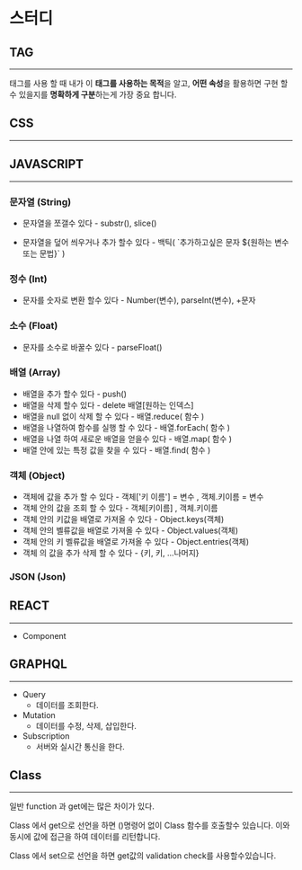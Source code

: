 

# 스터디



## TAG

---

태그를 사용 할 때 내가 이 **태그를 사용하는 목적**을 알고, **어떤 속성**을 활용하면 구현 할수 있을지를 **명확하게 구분**하는게 가장 중요 합니다.



## CSS

---



## JAVASCRIPT

---

### 문자열 (String)

- 문자열을 쪼갤수 있다 - substr(), slice()

- 문자열을 덮어 씌우거나 추가 할수 있다 - 백틱(  \`추가하고싶은 문자 ${원하는 변수 또는 문법}\` )

### 정수 (Int)

- 문자를 숫자로 변환 할수 있다 - Number(변수), parseInt(변수), +문자

### 소수 (Float)

- 문자를 소수로 바꿀수 있다 - parseFloat()

### 배열 (Array)

- 배열을 추가 할수 있다 - push()
- 배열을 삭제 할수 있다 - delete 배열[원하는 인덱스]
- 배열을 null 없이 삭제 할 수 있다 - 배열.reduce( 함수 )
- 배열을 나열하여 함수를 실행 할 수 있다 - 배열.forEach( 함수 )
- 배열을 나열 하여 새로운 배열을 얻을수 있다 - 배열.map( 함수 )
- 배열 안에 있는 특정 값을 찾을 수 있다 - 배열.find( 함수 )

### 객체 (Object)

- 객체에 값을 추가 할 수 있다 - 객체['키 이름'] = 변수 , 객체.키이름 = 변수
- 객체 안의 값을 조회 할 수 있다 - 객체[키이름] , 객체.키이름
- 객체 안의 키값을 배열로 가져올 수 있다 - Object.keys(객체)
- 객체 안의 벨류값을 배열로 가져올 수 있다 - Object.values(객체)
- 객체 안의 키 벨류값을 배열로 가져올 수 있다 - Object.entries(객체)
- 객체 의 값을 추가 삭제 할 수 있다 - {키, 키, ...나머지}

### JSON (Json)



## REACT

---

- Component

  

## GRAPHQL

---

- Query
  - 데이터를 조회한다.
- Mutation
  - 데이터를 수정, 삭제, 삽입한다.
- Subscription
  - 서버와 실시간 통신을 한다.



## Class

---

일반 function 과 get에는 많은 차이가 있다.

Class 에서 get으로 선언을 하면 ()명령어 없이 Class 함수를 호출할수 있습니다. 이와동시에 값에 접근을 하여 데이터를 리턴합니다.

Class 에서 set으로 선언을 하면 get값의 validation check를 사용할수있습니다.
